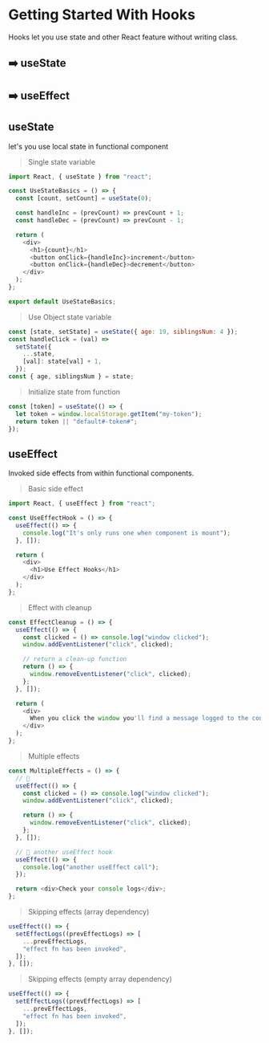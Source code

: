 # Getting Started With Hooks

Hooks let you use state and other React feature without writing class.

## :arrow_right: useState

## :arrow_right: useEffect

## useState

let's you use local state in functional component

> Single state variable

```javascript
import React, { useState } from "react";

const UseStateBasics = () => {
  const [count, setCount] = useState(0);

  const handleInc = (prevCount) => prevCount + 1;
  const handleDec = (prevCount) => prevCount - 1;

  return (
    <div>
      <h1>{count}</h1>
      <button onClick={handleInc}>increment</button>
      <button onClick={handleDec}>decrement</button>
    </div>
  );
};

export default UseStateBasics;
```

> Use Object state variable

```javascript
const [state, setState] = useState({ age: 19, siblingsNum: 4 });
const handleClick = (val) =>
  setState({
    ...state,
    [val]: state[val] + 1,
  });
const { age, siblingsNum } = state;
```

> Initialize state from function

```javascript
const [token] = useState(() => {
  let token = window.localStorage.getItem("my-token");
  return token || "default#-token#";
});
```

## useEffect

Invoked side effects from within functional components.

> Basic side effect

```javascript
import React, { useEffect } from "react";

const UseEffectHook = () => {
  useEffect(() => {
    console.log("It's only runs one when component is mount");
  }, []);

  return (
    <div>
      <h1>Use Effect Hooks</h1>
    </div>
  );
};
```

> Effect with cleanup

```javascript
const EffectCleanup = () => {
  useEffect(() => {
    const clicked = () => console.log("window clicked");
    window.addEventListener("click", clicked);

    // return a clean-up function
    return () => {
      window.removeEventListener("click", clicked);
    };
  }, []);

  return (
    <div>
      When you click the window you'll find a message logged to the console
    </div>
  );
};
```

> Multiple effects

```javascript
const MultipleEffects = () => {
  // 🍟
  useEffect(() => {
    const clicked = () => console.log("window clicked");
    window.addEventListener("click", clicked);

    return () => {
      window.removeEventListener("click", clicked);
    };
  }, []);

  // 🍟 another useEffect hook
  useEffect(() => {
    console.log("another useEffect call");
  });

  return <div>Check your console logs</div>;
};
```

> Skipping effects (array dependency)

```javascript
useEffect(() => {
  setEffectLogs((prevEffectLogs) => [
    ...prevEffectLogs,
    "effect fn has been invoked",
  ]);
}, []);
```

> Skipping effects (empty array dependency)

```javascript
useEffect(() => {
  setEffectLogs((prevEffectLogs) => [
    ...prevEffectLogs,
    "effect fn has been invoked",
  ]);
}, []);
```
